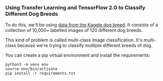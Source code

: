### Using Transfer Learning and TensorFlow 2.0 to Classify Different Dog Breeds
To do this, we'll be using [data from the Kaggle dog breed](https://www.kaggle.com/c/dog-breed-identification/data). It consists of a collection of 10,000+ labelled images of 120 different dog breeds.

This kind of problem is called multi-class image classification.
It's multi-class because we're trying to classify mutliple different breeds of dog.

You can create a pip virtual environment
and install the requirements:
```
python3 -m venv env
source env/bin/activate
pip install -r requirements.txt
```
